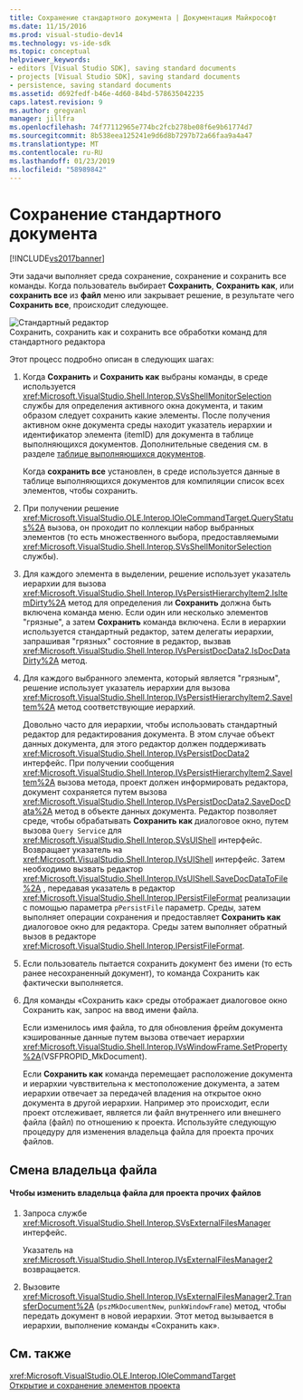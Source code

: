 ```yaml
---
title: Сохранение стандартного документа | Документация Майкрософт
ms.date: 11/15/2016
ms.prod: visual-studio-dev14
ms.technology: vs-ide-sdk
ms.topic: conceptual
helpviewer_keywords:
- editors [Visual Studio SDK], saving standard documents
- projects [Visual Studio SDK], saving standard documents
- persistence, saving standard documents
ms.assetid: d692fedf-b46e-4d60-84bd-578635042235
caps.latest.revision: 9
ms.author: gregvanl
manager: jillfra
ms.openlocfilehash: 74f77112965e774bc2fcb278be08f6e9b61774d7
ms.sourcegitcommit: 8b538eea125241e9d6d8b7297b72a66faa9a4a47
ms.translationtype: MT
ms.contentlocale: ru-RU
ms.lasthandoff: 01/23/2019
ms.locfileid: "58989842"
---
```

# <a name="saving-a-standard-document"></a>Сохранение стандартного документа
[!INCLUDE[vs2017banner](../../includes/vs2017banner.md)]

Эти задачи выполняет среда сохранение, сохранение и сохранить все команды. Когда пользователь выбирает **Сохранить**, **Сохранить как**, или **сохранить все** из **файл** меню или закрывает решение, в результате чего  **Сохранить все**, происходит следующее.  
  
 ![Стандартный редактор](../../extensibility/internals/media/public.gif "открытый")  
Сохранить, сохранить как и сохранить все обработки команд для стандартного редактора  
  
 Этот процесс подробно описан в следующих шагах:  
  
1. Когда **Сохранить** и **Сохранить как** выбраны команды, в среде используется <xref:Microsoft.VisualStudio.Shell.Interop.SVsShellMonitorSelection> службы для определения активного окна документа, и таким образом следует сохранить какие элементы. После получения активном окне документа среды находит указатель иерархии и идентификатор элемента (itemID) для документа в таблице выполняющихся документов. Дополнительные сведения см. в разделе [таблице выполняющихся документов](../../extensibility/internals/running-document-table.md).  
  
    Когда **сохранить все** установлен, в среде используется данные в таблице выполняющихся документов для компиляции список всех элементов, чтобы сохранить.  
  
2. При получении решение <xref:Microsoft.VisualStudio.OLE.Interop.IOleCommandTarget.QueryStatus%2A> вызова, он проходит по коллекции набор выбранных элементов (то есть множественного выбора, предоставляемыми <xref:Microsoft.VisualStudio.Shell.Interop.SVsShellMonitorSelection> службы).  
  
3. Для каждого элемента в выделении, решение использует указатель иерархии для вызова <xref:Microsoft.VisualStudio.Shell.Interop.IVsPersistHierarchyItem2.IsItemDirty%2A> метод для определения ли **Сохранить** должна быть включена команда меню. Если один или несколько элементов "грязные", а затем **Сохранить** команда включена. Если в иерархии используется стандартный редактор, затем делегаты иерархии, запрашивая "грязных" состояние в редактор, вызвав <xref:Microsoft.VisualStudio.Shell.Interop.IVsPersistDocData2.IsDocDataDirty%2A> метод.  
  
4. Для каждого выбранного элемента, который является "грязным", решение использует указатель иерархии для вызова <xref:Microsoft.VisualStudio.Shell.Interop.IVsPersistHierarchyItem2.SaveItem%2A> метод соответствующие иерархий.  
  
    Довольно часто для иерархии, чтобы использовать стандартный редактор для редактирования документа. В этом случае объект данных документа, для этого редактор должен поддерживать <xref:Microsoft.VisualStudio.Shell.Interop.IVsPersistDocData2> интерфейс. При получении сообщения <xref:Microsoft.VisualStudio.Shell.Interop.IVsPersistHierarchyItem2.SaveItem%2A> вызова метода, проект должен информировать редактора, документ сохраняется путем вызова <xref:Microsoft.VisualStudio.Shell.Interop.IVsPersistDocData2.SaveDocData%2A> метод в объекте данных документа. Редактор позволяет среде, чтобы обрабатывать **Сохранить как** диалоговое окно, путем вызова `Query Service` для <xref:Microsoft.VisualStudio.Shell.Interop.SVsUIShell> интерфейс. Возвращает указатель на <xref:Microsoft.VisualStudio.Shell.Interop.IVsUIShell> интерфейс. Затем необходимо вызвать редактор <xref:Microsoft.VisualStudio.Shell.Interop.IVsUIShell.SaveDocDataToFile%2A> , передавая указатель в редактор <xref:Microsoft.VisualStudio.Shell.Interop.IPersistFileFormat> реализации с помощью параметра `pPersistFile` параметр. Среды, затем выполняет операции сохранения и предоставляет **Сохранить как** диалоговое окно для редактора. Среды затем выполняет обратный вызов в редакторе <xref:Microsoft.VisualStudio.Shell.Interop.IPersistFileFormat>.  
  
5. Если пользователь пытается сохранить документ без имени (то есть ранее несохраненный документ), то команда Сохранить как фактически выполняется.  
  
6. Для команды «Сохранить как» среды отображает диалоговое окно Сохранить как, запрос на ввод имени файла.  
  
    Если изменилось имя файла, то для обновления фрейм документа кэшированные данные путем вызова отвечает иерархии <xref:Microsoft.VisualStudio.Shell.Interop.IVsWindowFrame.SetProperty%2A>(VSFPROPID_MkDocument).  
  
   Если **Сохранить как** команда перемещает расположение документа и иерархии чувствительна к местоположение документа, а затем иерархии отвечает за передачей владения на открытое окно документа в другой иерархии. Например это происходит, если проект отслеживает, является ли файл внутреннего или внешнего файла (файл) по отношению к проекта. Используйте следующую процедуру для изменения владельца файла для проекта прочих файлов.  
  
## <a name="changing-file-ownership"></a>Смена владельца файла  
  
#### <a name="to-change-file-ownership-to-the-miscellaneous-files-project"></a>Чтобы изменить владельца файла для проекта прочих файлов  
  
1.  Запроса службе <xref:Microsoft.VisualStudio.Shell.Interop.SVsExternalFilesManager> интерфейс.  
  
     Указатель на <xref:Microsoft.VisualStudio.Shell.Interop.IVsExternalFilesManager2> возвращается.  
  
2.  Вызовите <xref:Microsoft.VisualStudio.Shell.Interop.IVsExternalFilesManager2.TransferDocument%2A> (`pszMkDocumentNew`, `punkWindowFrame`) метод, чтобы передать документ в новой иерархии. Этот метод вызывается в иерархии, выполнение команды «Сохранить как».  
  
## <a name="see-also"></a>См. также  
 <xref:Microsoft.VisualStudio.OLE.Interop.IOleCommandTarget>   
 [Открытие и сохранение элементов проекта](../../extensibility/internals/opening-and-saving-project-items.md)
